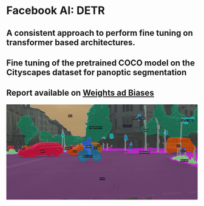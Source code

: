 # Facebook AI: DETR 
## A consistent approach to perform fine tuning on transformer based architectures.
## Fine tuning of the pretrained COCO model on the Cityscapes dataset for panoptic segmentation 
## Report available on [Weights ad Biases](https://wandb.ai/veri/detr/reports/DETR-Panoptic-segmentation-on-Cityscapes-dataset--Vmlldzo2ODg3NjE)
![](img.png)
